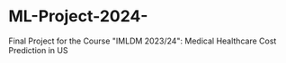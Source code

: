 # ML-Project-2024-
Final Project for the Course "IMLDM 2023/24": Medical Healthcare Cost Prediction in US
